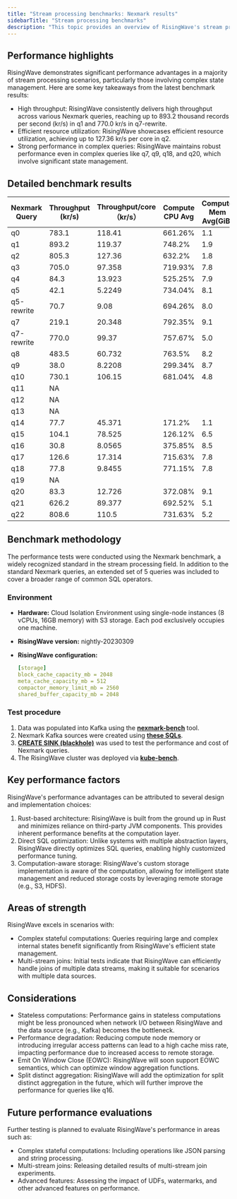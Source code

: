 ```yaml
---
title: "Stream processing benchmarks: Nexmark results"
sidebarTitle: "Stream processing benchmarks"
description: "This topic provides an overview of RisingWave's stream processing performance characteristics based on rigorous testing using the industry-standard Nexmark benchmark and an extended set of real-world SQL queries."
---
```


## Performance highlights

RisingWave demonstrates significant performance advantages in a majority of stream processing scenarios, particularly those involving complex state management. Here are some key takeaways from the latest benchmark results:

- High throughput: RisingWave consistently delivers high throughput across various Nexmark queries, reaching up to 893.2 thousand records per second (kr/s) in q1 and 770.0 kr/s in q7-rewrite.
- Efficient resource utilization: RisingWave showcases efficient resource utilization, achieving up to 127.36 kr/s per core in q2.
- Strong performance in complex queries: RisingWave maintains robust performance even in complex queries like q7, q9, q18, and q20, which involve significant state management.

## Detailed benchmark results

| **Nexmark Query** | **Throughput (kr/s)** | **Throughput/core（kr/s）** | **Compute CPU Avg** | **Compute Mem Avg(GiB)** | **Compactor CPU Avg** | **CompactorMem Avg(GiB)** |
| --- | --- | --- | --- | --- | --- | --- |
| q0 | 783.1 | 118.41 | 661.26% | 1.1 | 0.074% | 0.05 |
| q1 | 893.2 | 119.37 | 748.2% | 1.9 | 0.09% | 0.05 |
| q2 | 805.3 | 127.36 | 632.2% | 1.8 | 0.078% | 0.05 |
| q3 | 705.0 | 97.358 | 719.93% | 7.8 | 4.2% | 0.15 |
| q4 | 84.3 | 13.923 | 525.25% | 7.9 | 80.24% | 0.26 |
| q5 | 42.1 | 5.2249 | 734.04% | 8.1 | 71.72% | 0.23 |
| q5-rewrite | 70.7 | 9.08 | 694.26% | 8.0 | 83.99% | 0.26 |
| q7 | 219.1 | 20.348 | 792.35% | 9.1 | 284.44% | 0.48 |
| q7-rewrite | 770.0 | 99.37  | 757.67% | 5.0 | 17.21% | 0.14 |
| q8 | 483.5 | 60.732 | 763.5% | 8.2 | 32.62% | 0.30 |
| q9 | 38.0 | 8.2208 | 299.34% | 8.7 | 162.9% | 0.49 |
| q10 | 730.1 | 106.15 | 681.04% | 4.8 | 6.77% | 0.14 |
| q11 | NA |  |  |  |  |  |
| q12 | NA |  |  |  |  |  |
| q13 | NA |  |  |  |  |  |
| q14 | 77.7 | 45.371 | 171.2% | 1.1 | 0.055% | 0.05 |
| q15 | 104.1 | 78.525 | 126.12% | 6.5 | 6.45% | 0.078 |
| q16 | 30.8 | 8.0565 | 375.85% | 8.5 | 6.45% | 0.093 |
| q17 | 126.6 | 17.314 | 715.63% | 7.8 | 15.57% | 0.20 |
| q18 | 77.8 | 9.8455 | 771.15% | 7.8 | 19.06% | 0.23 |
| q19 | NA |  |  |  |  |  |
| q20 | 83.3 | 12.726 | 372.08% | 9.1 | 282.46% | 0.56 |
| q21 | 626.2 | 89.377 | 692.52% | 5.1 | 8.11% | 0.20 |
| q22 | 808.6 | 110.5 | 731.63% | 5.2 | 0.16% | 0.12Z |

## Benchmark methodology

The performance tests were conducted using the Nexmark benchmark, a widely recognized standard in the stream processing field. In addition to the standard Nexmark queries, an extended set of 5 queries was included to cover a broader range of common SQL operators.

### Environment

- **Hardware:** Cloud Isolation Environment using single-node instances (8 vCPUs, 16GB memory) with S3 storage. Each pod exclusively occupies one machine.
- **RisingWave version:** nightly-20230309
- **RisingWave configuration:**
    
    ```yaml
    [storage]
    block_cache_capacity_mb = 2048
    meta_cache_capacity_mb = 512
    compactor_memory_limit_mb = 2560
    shared_buffer_capacity_mb = 2048
    ```
    

### Test procedure

1. Data was populated into Kafka using the [**nexmark-bench**](https://github.com/risingwavelabs/nexmark-bench) tool.
2. Nexmark Kafka sources were created using [**these SQLs**](https://github.com/risingwavelabs/kube-bench/blob/main/manifests/nexmark/nexmark-kafka-sources.template.yaml#L64).
3. [**CREATE SINK (blackhole)**](https://github.com/risingwavelabs/kube-bench/blob/main/manifests/nexmark/nexmark-sinks.template.yaml) was used to test the performance and cost of Nexmark queries.
4. The RisingWave cluster was deployed via [**kube-bench**](https://github.com/aquasecurity/kube-bench).

## Key performance factors

RisingWave's performance advantages can be attributed to several design and implementation choices:

1. Rust-based architecture: RisingWave is built from the ground up in Rust and minimizes reliance on third-party JVM components. This provides inherent performance benefits at the computation layer.
2. Direct SQL optimization: Unlike systems with multiple abstraction layers, RisingWave directly optimizes SQL queries, enabling highly customized performance tuning.
3. Computation-aware storage: RisingWave's custom storage implementation is aware of the computation, allowing for intelligent state management and reduced storage costs by leveraging remote storage (e.g., S3, HDFS).

## Areas of strength

RisingWave excels in scenarios with:

- Complex stateful computations: Queries requiring large and complex internal states benefit significantly from RisingWave's efficient state management.
- Multi-stream joins: Initial tests indicate that RisingWave can efficiently handle joins of multiple data streams, making it suitable for scenarios with multiple data sources.

## Considerations

- Stateless computations: Performance gains in stateless computations might be less pronounced when network I/O between RisingWave and the data source (e.g., Kafka) becomes the bottleneck.
- Performance degradation: Reducing compute node memory or introducing irregular access patterns can lead to a high cache miss rate, impacting performance due to increased access to remote storage.
- Emit On Window Close (EOWC): RisingWave will soon support EOWC semantics, which can optimize window aggregation functions.
- Split distinct aggregation: RisingWave will add the optimization for split distinct aggregation in the future, which will further improve the performance for queries like q16.

## Future performance evaluations

Further testing is planned to evaluate RisingWave's performance in areas such as:

- Complex stateful computations: Including operations like JSON parsing and string processing.
- Multi-stream joins: Releasing detailed results of multi-stream join experiments.
- Advanced features: Assessing the impact of UDFs, watermarks, and other advanced features on performance.
